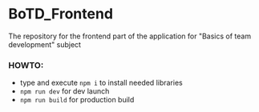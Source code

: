 # BoTD_Frontend

The repository for the frontend part of the application for "Basics of team development" subject

### HOWTO:

- type and execute `npm i` to install needed libraries
- `npm run dev` for dev launch
- `npm run build` for production build
